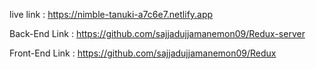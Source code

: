 live link : https://nimble-tanuki-a7c6e7.netlify.app

Back-End Link : https://github.com/sajjadujjamanemon09/Redux-server

Front-End Link : https://github.com/sajjadujjamanemon09/Redux
